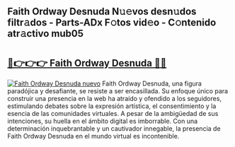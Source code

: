 ## Faith Ordway Desnuda N𝚞𝚎vos desn𝚞dos filtr𝚊dos - Parts-ADx F𝚘tos vid𝚎o - C𝚘ntenido atr𝚊ctivo mub05

# <h2><a href="http://mb8fin.tromn.icu/?c=Faith+Ordway+Desnuda">🔗👉👉👉 Faith Ordway Desnuda 🔗🔗</a></h2>

[![Faith Ordway Desnuda nuevo](https://i.imgur.com/pEAQMta.gif)](http://mb8fin.tromn.icu/?c=Faith+Ordway+Desnuda)
Faith Ordway Desnuda, una figura paradójica y desafiante, se resiste a ser encasillada. Su enfoque único para construir una presencia en la web ha atraído y ofendido a los seguidores, estimulando debates sobre la expresión artística, el consentimiento y la esencia de las comunidades virtuales. A pesar de la ambigüedad de sus intenciones, su huella en el ámbito digital es imborrable. Con una determinación inquebrantable y un cautivador innegable, la presencia de Faith Ordway Desnuda en el mundo virtual es incontenible.
